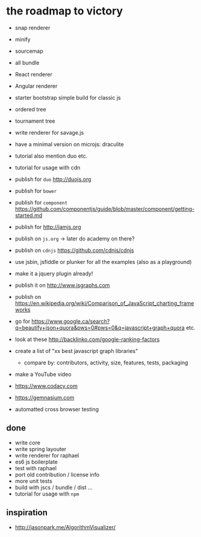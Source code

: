# the roadmap to victory

- snap renderer
- minify
- sourcemap
- all bundle

- React renderer
- Angular renderer
- starter bootstrap simple build for classic js
- ordered tree
- tournament tree
- write renderer for savage.js
- have a minimal version on microjs: draculite
- tutorial also mention duo etc.
- tutorial for usage with cdn
- publish for `duo` http://duojs.org
- publish for `bower`
- publish for `component` https://github.com/componentjs/guide/blob/master/component/getting-started.md
- publish for http://jamjs.org
- publish on `js.org` -> later do academy on there?
- publish on `cdnjs` https://github.com/cdnjs/cdnjs
- use jsbin, jsfiddle or plunker for all the examples (also as a playground)
- make it a jquery plugin already!
- publish it on http://www.jsgraphs.com
- publish on https://en.wikipedia.org/wiki/Comparison_of_JavaScript_charting_frameworks
- go for https://www.google.ca/search?q=beautify+json+quora&pws=0#pws=0&q=javascript+graph+quora etc.
- look at these http://backlinko.com/google-ranking-factors
- create a list of "xx best javascript graph libraries"
  - compare by: contributors, activity, size, features, tests, packaging
- make a YouTube video
- https://www.codacy.com
- https://gemnasium.com
- automatted cross browser testing

## done
- write core
- write spring layouter
- write renderer for raphael
- es6 js boilerplate
- test with raphael
- port old contribution / license info
- more unit tests
- build with jscs / bundle / dist ...
- tutorial for usage with `npm`

## inspiration
- http://jasonpark.me/AlgorithmVisualizer/

